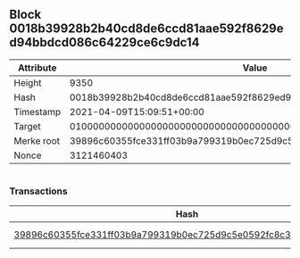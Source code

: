 ## Block 0018b39928b2b40cd8de6ccd81aae592f8629ed94bbdcd086c64229ce6c9dc14

Attribute | Value
--- | ---
Height | 9350
Hash | 0018b39928b2b40cd8de6ccd81aae592f8629ed94bbdcd086c64229ce6c9dc14
Timestamp | 2021-04-09T15:09:51+00:00
Target | 0100000000000000000000000000000000000000000000000000000000000000
Merke root | 39896c60355fce331ff03b9a799319b0ec725d9c5e0592fc8c30b7f594384df9
Nonce | 3121460403

```

```

### Transactions

Hash | Amount
--- | ---
[39896c60355fce331ff03b9a799319b0ec725d9c5e0592fc8c30b7f594384df9](39896c60355fce331ff03b9a799319b0ec725d9c5e0592fc8c30b7f594384df9.md) | 10.00000000 SKEPTI 
